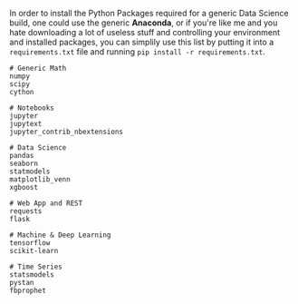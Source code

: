 In order to install the Python Packages required for a generic Data Science build, one could use the generic __Anaconda__, or if you're like me and you hate downloading a lot of useless stuff and controlling your environment and installed packages, you can simplily use this list by putting it into a `requirements.txt` file and running `pip install -r requirements.txt`.

    # Generic Math
    numpy
    scipy
    cython

    # Notebooks
    jupyter
    jupytext
    jupyter_contrib_nbextensions
    
    # Data Science
    pandas
    seaborn
    statmodels
    matplotlib_venn
    xgboost
    
    # Web App and REST
    requests
    flask

    # Machine & Deep Learning
    tensorflow
    scikit-learn

    # Time Series
    statsmodels
    pystan
    fbprophet
